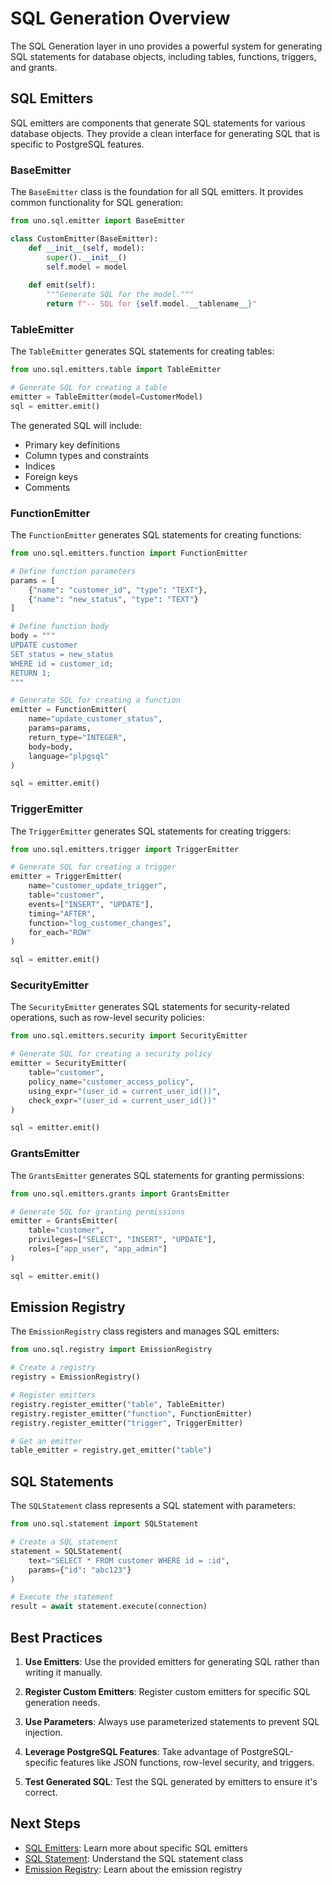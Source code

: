 # SQL Generation Overview

The SQL Generation layer in uno provides a powerful system for generating SQL statements for database objects, including tables, functions, triggers, and grants.

## SQL Emitters

SQL emitters are components that generate SQL statements for various database objects. They provide a clean interface for generating SQL that is specific to PostgreSQL features.

### BaseEmitter

The `BaseEmitter` class is the foundation for all SQL emitters. It provides common functionality for SQL generation:

```python
from uno.sql.emitter import BaseEmitter

class CustomEmitter(BaseEmitter):
    def __init__(self, model):
        super().__init__()
        self.model = model
    
    def emit(self):
        """Generate SQL for the model."""
        return f"-- SQL for {self.model.__tablename__}"
```

### TableEmitter

The `TableEmitter` generates SQL statements for creating tables:

```python
from uno.sql.emitters.table import TableEmitter

# Generate SQL for creating a table
emitter = TableEmitter(model=CustomerModel)
sql = emitter.emit()
```

The generated SQL will include:

- Primary key definitions
- Column types and constraints
- Indices
- Foreign keys
- Comments

### FunctionEmitter

The `FunctionEmitter` generates SQL statements for creating functions:

```python
from uno.sql.emitters.function import FunctionEmitter

# Define function parameters
params = [
    {"name": "customer_id", "type": "TEXT"},
    {"name": "new_status", "type": "TEXT"}
]

# Define function body
body = """
UPDATE customer
SET status = new_status
WHERE id = customer_id;
RETURN 1;
"""

# Generate SQL for creating a function
emitter = FunctionEmitter(
    name="update_customer_status",
    params=params,
    return_type="INTEGER",
    body=body,
    language="plpgsql"
)

sql = emitter.emit()
```

### TriggerEmitter

The `TriggerEmitter` generates SQL statements for creating triggers:

```python
from uno.sql.emitters.trigger import TriggerEmitter

# Generate SQL for creating a trigger
emitter = TriggerEmitter(
    name="customer_update_trigger",
    table="customer",
    events=["INSERT", "UPDATE"],
    timing="AFTER",
    function="log_customer_changes",
    for_each="ROW"
)

sql = emitter.emit()
```

### SecurityEmitter

The `SecurityEmitter` generates SQL statements for security-related operations, such as row-level security policies:

```python
from uno.sql.emitters.security import SecurityEmitter

# Generate SQL for creating a security policy
emitter = SecurityEmitter(
    table="customer",
    policy_name="customer_access_policy",
    using_expr="(user_id = current_user_id())",
    check_expr="(user_id = current_user_id())"
)

sql = emitter.emit()
```

### GrantsEmitter

The `GrantsEmitter` generates SQL statements for granting permissions:

```python
from uno.sql.emitters.grants import GrantsEmitter

# Generate SQL for granting permissions
emitter = GrantsEmitter(
    table="customer",
    privileges=["SELECT", "INSERT", "UPDATE"],
    roles=["app_user", "app_admin"]
)

sql = emitter.emit()
```

## Emission Registry

The `EmissionRegistry` class registers and manages SQL emitters:

```python
from uno.sql.registry import EmissionRegistry

# Create a registry
registry = EmissionRegistry()

# Register emitters
registry.register_emitter("table", TableEmitter)
registry.register_emitter("function", FunctionEmitter)
registry.register_emitter("trigger", TriggerEmitter)

# Get an emitter
table_emitter = registry.get_emitter("table")
```

## SQL Statements

The `SQLStatement` class represents a SQL statement with parameters:

```python
from uno.sql.statement import SQLStatement

# Create a SQL statement
statement = SQLStatement(
    text="SELECT * FROM customer WHERE id = :id",
    params={"id": "abc123"}
)

# Execute the statement
result = await statement.execute(connection)
```

## Best Practices

1. **Use Emitters**: Use the provided emitters for generating SQL rather than writing it manually.

2. **Register Custom Emitters**: Register custom emitters for specific SQL generation needs.

3. **Use Parameters**: Always use parameterized statements to prevent SQL injection.

4. **Leverage PostgreSQL Features**: Take advantage of PostgreSQL-specific features like JSON functions, row-level security, and triggers.

5. **Test Generated SQL**: Test the SQL generated by emitters to ensure it's correct.

## Next Steps

- [SQL Emitters](emitters.md): Learn more about specific SQL emitters
- [SQL Statement](statement.md): Understand the SQL statement class
- [Emission Registry](registry.md): Learn about the emission registry
